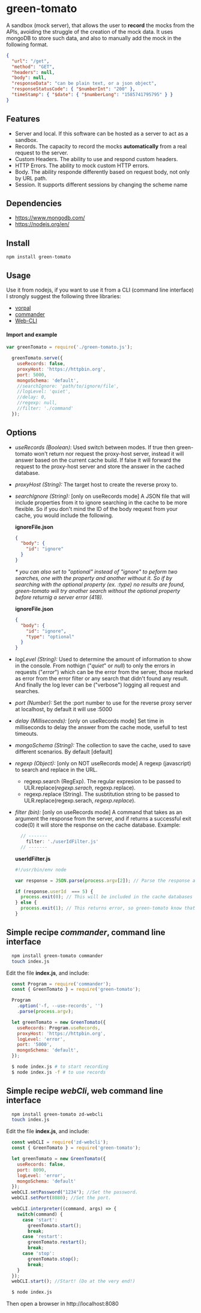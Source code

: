 # green-tomato
A sandbox (mock server), that allows the user to **record** the mocks from the APIs, avoiding the struggle of the
creation of the mock data. It uses mongoDB to store such data, and also to manually add the mock in the following
format.

```json
{
  "url": "/get",
  "method": "GET",
  "headers": null,
  "body": null,
  "responseData": "can be plain text, or a json object",
  "responseStatusCode": { "$numberInt": "200" },
  "timeStamp": { "$date": { "$numberLong": "1585741795795" } }
}
```

## Features
* Server and local. If this software can be hosted as a server to act as a sandbox.
* Records. The capacity to record the mocks **automatically** from a real request to the server.
* Custom Headers. The ability to use and respond custom headers.
* HTTP Errors. The ability to mock custom HTTP errors.
* Body. The ability responde differently based on request body, not only by URL path.
* Session. It supports different sessions by changing the scheme name

## Dependencies

* https://www.mongodb.com/
* https://nodejs.org/en/

## Install

`npm install green-tomato`

## Usage
Use it from nodejs, if you want to use it from a CLI (command line interface) I strongly suggest the following three
libraries:
  * [vorpal](http://vorpal.js.org/)
  * [commander](https://github.com/tj/commander.js)
  * [Web-CLI](https://github.com/M1T0zd/Web-CLI#readme)

#### Import and example

```javascript
var greenTomato = require('./green-tomato.js');

  greenTomato.serve({
    useRecords: false,
    proxyHost: 'https://httpbin.org',
    port: 5000,
    mongoSchema: 'default',
    //searchIgnore: 'path/to/ignore/file',
    //logLevel: 'quiet',
    //delay: 0,
    //regexp: null,
    //filter: './command'
  });
```

## Options

* *useRecords (Boolean)*: Used switch between modes. If true then green-tomato won't return nor request the proxy-host server, instead
    it will answer based on the current cache build. If false it will forward the request to the proxy-host server and
    store the answer in the cached database.

* *proxyHost (String):* The target host to create the reverse proxy to.

* *searchIgnore (String):* [only on useRecords mode] A JSON file that will include properties from it to ignore
    searching in the cache to be more flexible. So if you don't mind the ID of the body request from your cache, you
    would include the following.

    **ignoreFile.json**
    ```json
    {
      "body": {
        "id": "ignore"
      }
    }
    ```

    _* you can also set to "optional" instead of "ignore" to peform two searches, one with the property and another
    without it. So if by searching with the optional property (ex. :type) no results are found, green-tomato will try
    another search without the optional property before returnig a server error (418)._

    **ignoreFile.json**
    ```json
    {
      "body": {
        "id": "ignore",
        "type": "optional"
      }
    }
    ```

* *logLevel (String):* Used to determine the amount of information to show in the console. From nothign ("*quiet*" or
  *null*) to only the errors in requests ("*error*") which can be the error from the server, those marked as error from
  the error filter or any search that didn't found any result. And finally the log lever can be
  ("verbose") logging all request and searches.

* *port (Number):* Set the :port number to use for the reverse proxy server at localhost, by default it will use :5000

* *delay (Milliseconds):* [only on useRecords mode] Set time in milliseconds to delay the answer from the cache mode,
usefull to test timeouts.

* *mongoSchema (String):* The collection to save the cache, used to save different scenarios. By default [default]

* *regexp (Object):* [only on NOT useRecords mode] A regexp (javascript) to search and replace in the URL.
  * regexp.search (RegExp). The regular expresion to be passed to ULR.replace(*regexp.serach*, regexp.replace).
  * regexp.replace (String). The susbtitution string to be passed to ULR.replace(regexp.serach, *regexp.replace*).

* *filter (bin):* [only on useRecords mode] A command that takes as an argument the response from the server, and if returns a successful exit code(0) it will store the response on the cache database. Example:
  ```javascript
    // -------
      filter: './userIdFilter.js'
    // -------
  ```

  **userIdFilter.js**
    ```javascript
    #!/usr/bin/env node

    var response = JSON.parse(process.argv[2]); // Parse the response as JSON with node ;)

    if (response.userId  === 5) {
      process.exit(0); // This will be included in the cache databases
    } else {
      process.exit(1); // This returns error, so green-tomato know that for the current request skip it from storing it.
    }
    ```


## Simple recipe *commander*, command line interface

```bash
  npm install green-tomato commander
  touch index.js
```

Edit the file **index.js**, and include:

```javascript
  const Program = require('commander');
  const { GreenTomato } = require('green-tomato');

  Program
    .option('-f, --use-records', '')
    .parse(process.argv);

  let greenTomato = new GreenTomato({
    useRecords: Program.useRecords,
    proxyHost: 'https://httpbin.org',
    logLevel: 'error',
    port: '5000',
    mongoSchema: 'default',
  });
```

```bash
  $ node index.js # to start recording
  $ node index.js -f # to use records
```

## Simple recipe *webCli*, web command line interface

```bash
  npm install green-tomato zd-webcli
  touch index.js
```

Edit the file **index.js**, and include:

```javascript
  const webCLI = require('zd-webcli');
  const { GreenTomato } = require('green-tomato');

  let greenTomato = new GreenTomato({
    useRecords: false,
    port: 8090,
    logLevel: 'error',
    mongoSchema: 'default'
  });
  webCLI.setPassword("1234"); //Set the password.
  webCLI.setPort(8080); //Set the port.

  webCLI.interpreter((command, args) => {
    switch(command) {
      case 'start':
        greenTomato.start();
        break;
      case 'restart':
        greenTomato.restart();
        break;
      case 'stop':
        greenTomato.stop();
        break;
    }
  });
  webCLI.start(); //Start! (Do at the very end!)
```

```bash
  $ node index.js
```

Then open a browser in http://localhost:8080
